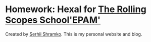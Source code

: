 # Homework: Hexal for [The Rolling Scopes School'EPAM'](https://rs.school/ "RSS site")


Created by [Serhii Shramko](https://shramko.dev/). This is my personal website and blog.
